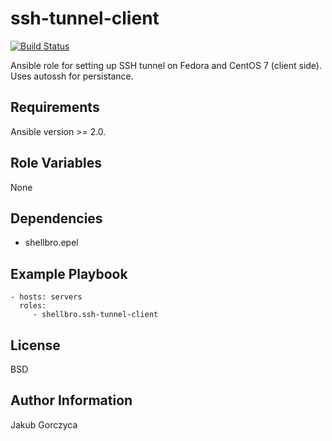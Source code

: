ssh-tunnel-client
=================

[![Build Status](https://travis-ci.org/shellbro/ansible-role-ssh-tunnel-client.svg?branch=master)](https://travis-ci.org/shellbro/ansible-role-ssh-tunnel-client)

Ansible role for setting up SSH tunnel on Fedora and CentOS 7 (client side). Uses autossh for persistance.

Requirements
------------

Ansible version >= 2.0.

Role Variables
--------------

None

Dependencies
------------

- shellbro.epel

Example Playbook
----------------

    - hosts: servers
      roles:
         - shellbro.ssh-tunnel-client

License
-------

BSD

Author Information
------------------

Jakub Gorczyca
